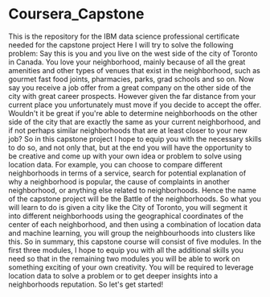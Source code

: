 # Coursera_Capstone
This is the repository for the IBM data science professional certificate needed for the capstone project 
Here I will try to solve the following problem:
Say this is you and you live on the west side of the city of Toronto in Canada. You love your neighborhood, mainly because of all the great amenities and other types of venues that exist in the neighborhood, such as gourmet fast food joints, pharmacies, parks, grad schools and so on. 
Now say you receive a job offer from a great company on the other side of the city with great career prospects. However given the far distance from your current place you unfortunately must move if you decide to accept the offer. Wouldn't it be great if you're able to determine neighborhoods on the other side of the city that are exactly the same as your current neighborhood, and if not perhaps similar neighborhoods that are at least closer to your new job? 
So in this capstone project I hope to equip you with the necessary skills to do so, and not only that, but at the end you will have the opportunity to be creative and come up with your own idea or problem to solve using location data. For example, you can choose to compare different neighborhoods in terms of a service, search for potential explanation of why a neighborhood is popular, the cause of complaints in another neighborhood, or anything else related to neighborhoods. Hence the name of the capstone project will be the Battle of the neighborhoods. 
So what you will learn to do is given a city like the City of Toronto, you will segment it into different neighborhoods using the geographical coordinates of the center of each neighborhood, and then using a combination of location data and machine learning, you will group the neighbourhoods into clusters like this. So in summary, this capstone course will consist of five modules. In the first three modules, I hope to equip you with all the additional skills you need so that in the remaining two modules you will be able to work on something exciting of your own creativity. You will be required to leverage location data to solve a problem or to get deeper insights into a neighborhoods reputation. So let's get started!
